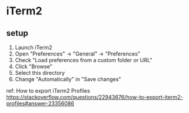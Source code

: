 # iTerm2

## setup
1. Launch iTerm2
2. Open "Preferences" -> "General" -> "Preferences"
3. Check "Load preferences from a custom folder or URL"
4. Click "Browse"
5. Select this directory
6. Change "Automatically" in "Save changes"

ref: How to export iTerm2 Profiles https://stackoverflow.com/questions/22943676/how-to-export-iterm2-profiles#answer-23356086
 
